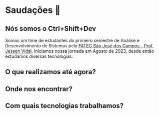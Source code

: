 # Saudações 👋
## Nós somos o Ctrl+Shift+Dev
Somos um time de estudantes do primeiro semestre de Análise e Desenvolvimento de Sistemas pela [FATEC São José dos Campos - Prof. Jessen Vidal](https://fatecsjc-prd.azurewebsites.net/). Iniciamos nossa jornada em Agosto de 2023, desde então estudamos diversas tecnologias.
## O que realizamos até agora?
## Onde nos encontrar?
## Com quais tecnologias trabalhamos?

